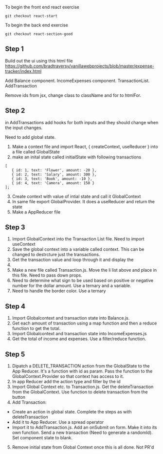 To begin the front end react exercise

`git checkout react-start`

To begin the back end exercise

`git checkout react-section-good`

## Step 1

Build out the ui using this html file https://github.com/bradtraversy/vanillawebprojects/blob/master/expense-tracker/index.html

Add Balance component. IncomeExpenses component. TransactionList. AddTransaction

Remove ids from jsx, change class to className and for to htmlFor.

## Step 2

in AddTransactions add hooks for both inputs and they should change when the input changes.

Need to add global state.

1. Make a context file and import React, { createContext, useReducer } into a file called GlobalState
2. make an inital state called initialState with following transactions

```
[
   { id: 1, text: 'Flower', amount: -20 },
   { id: 2, text: 'Salary', amount: 300 },
   { id: 3, text: 'Book', amount: -10 },
   { id: 4, text: 'Camera', amount: 150 }
];
```

3. Create context with value of intial state and call it GlobalContext
4. In same file export GlobalProvider. It does a useReducer and return the state
5. Make a AppReducer file

## Step 3

1. Import GlobalContext into the Transaction List file. Need to import useContext
2. Save the global context into a variable called context. This can be changed to destrcture just the transactions.
3. Get the transaction value and loop through it and display the <li>
4. Make a new file called Transaction.js. Move the li list above and place in this file. Need to pass down props.
5. Need to determine what sign to be used based on positive or negative number for the dollar amount. Use a ternary and a variable.
6. Need to handle the border color. Use a ternary

## Step 4

1. Import Globalcontext and transaction state into Balance.js.
2. Get each amount of transaction using a map function and then a reduce function to get the total.
3. Import Globalcontext and transaction state into IncomeExpenses.js
4. Get the total of income and expenses. Use a filter/reduce function.

## Step 5

1. Dipatch a DELETE_TRANSACTION action from the GlobalState to the App Reducer. It's a function with id as param. Pass the function to the GlobalContext.Provider so that context has access to it.
2. In app Reducer add the action type and filter by the id
3. Import Global Context etc. to Transaction.js. Get the deleteTransaction from the GlobalContext. Use function to delete transaction from the button
4. Add Transaction:

- Create an action in global state. Complete the steps as with deleteTransaction
- Add it to App Reducer. Use a spread operator
- Import it to AddTransaction.js. Add an onSubmit on form. Make it into its own function. Send a new transaction (Need to generate a randomId). Set component state to blank.

5. Remove initial state from Global Context once this is all done. Not PR'd
